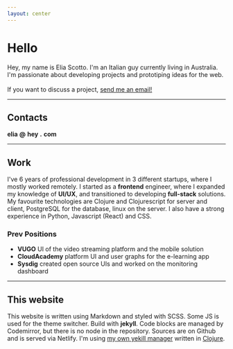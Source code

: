 ```yaml
---
layout: center
---
```


# Hello

<div class="text-large">
Hey, my name is Elia Scotto. I'm an Italian guy currently living in Australia.
I'm passionate about developing projects and prototiping ideas for the web.
<br/><br/>
If you want to discuss a project, 
<span style="text-decoration: underline;" title="see below">
  send me an email!
</span>
</div>

---

## Contacts

**elia** **@** **hey** **.** **com**

---

## Work

I've 6 years of professional development in 3 different startups, where I mostly
worked remotely. I started as a **frontend** engineer, where I expanded my knowledge 
of **UI/UX**, and transitioned to developing **full-stack** solutions. 
My favourite technologies are Clojure and Clojurescript for
server and client, PostgreSQL for the database, linux on the server. I also have
a strong experience in Python, Javascript (React) and CSS.


### Prev Positions

- **VUGO** UI of the video streaming platform and the mobile solution
- **CloudAcademy** platform UI and user graphs for the e-learning app
- **Sysdig** created open source UIs and worked on the monitoring dashboard

---

## This website

This website is written using Markdown and styled with SCSS. Some JS is used for
the theme switcher. Build with **jekyll**. Code blocks are managed by Codemirror,
but there is no node in the repository. Sources are on Github and is served via 
Netlify. I'm using [my own yekill manager](https://github.com/elias94/cljk) written
in [Clojure](https://tryclojure.org/).
